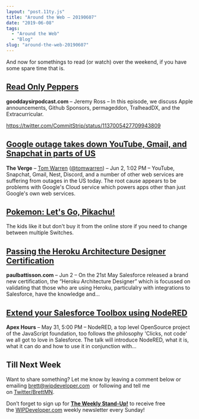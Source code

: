 ```yaml
---
layout: "post.11ty.js"
title: "Around the Web – 20190607"
date: "2019-06-08"
tags: 
  - "Around the Web"
  - "Blog"
slug: "around-the-web-20190607"
---
```


And now for somethings to read (or watch) over the weekend, if you have some spare time that is.

## [Read Only Peppers](https://www.gooddaysirpodcast.com/218)

**gooddaysirpodcast.com** – Jeremy Ross – In this episode, we discuss Apple announcements, Github Sponsors, permageddon, TralheadDX, and the Extracurricular.

https://twitter.com/CommitStrip/status/1137005427709943809

## [Google outage takes down YouTube, Gmail, and Snapchat in parts of US](https://www.theverge.com/2019/6/2/18649635/youtube-snapchat-down-outage)

**The Verge** – [Tom Warren](https://nuzzel.com/author/tomwarren/Tom_Warren) ([@tomwarren](http://twitter.com/tomwarren)) – Jun 2, 1:02 PM – YouTube, Snapchat, Gmail, Nest, Discord, and a number of other web services are suffering from outages in the US today. The root cause appears to be problems with Google's Cloud service which powers apps other than just Google's own web services.

## [Pokemon: Let's Go, Pikachu!](https://www.amazon.com/gp/product/B01MT8AIBE/ref=as_li_qf_asin_il_tl?ie=UTF8&tag=wipdevelope05-20&creative=9325&linkCode=as2&creativeASIN=B01MT8AIBE&linkId=f7b167c752bfabeadb1caea66e2101ca)

The kids like it but don't buy it from the online store if you need to change between multiple Switches.

## [Passing the Heroku Architecture Designer Certification](https://paulbattisson.com/blog/2019/passing-the-heroku-architecture-designer-certification/)

**paulbattisson.com** – Jun 2 – On the 21st May Salesforce released a brand new certification, the “Heroku Architecture Designer” which is focussed on validating that those who are using Heroku, particulalry with integrations to Salesforce, have the knowledge and…

## [Extend your Salesforce Toolbox using NodeRED](http://www.apexhours.com/extend-your-salesforce-toolbox-using-nodered/)

**Apex Hours** – May 31, 5:00 PM – NodeRED, a top level OpenSource project of the JavaScript foundation, too follows the philosophy 'Clicks, not code' we all got to love in Salesforce. The talk will introduce NodeRED, what it is, what it can do and how to use it in conjunction with…

## Till Next Week

Want to share something? Let me know by leaving a comment below or emailing [brett@wipdeveloper.com](mailto:brett@wipdeveloper.com)  or following and tell me on [Twitter/BrettMN](https://twitter.com/BrettMN).

Don’t forget to sign up for **[The Weekly Stand-Up!](https://wipdeveloper.wpcomstaging.com/newsletter/)** to receive free the [WIPDeveloper.com](https://wipdeveloper.wpcomstaging.com/) weekly newsletter every Sunday!
